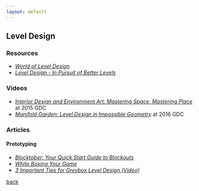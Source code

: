 ```yaml
---
layout: default
---
```


## Level Design

### Resources

* _[World of Level Design](https://www.worldofleveldesign.com/)_
* _[Level Design - In Pursuit of Better Levels](https://docs.google.com/document/d/1fAlf2MwEFTwePwzbP3try1H0aYa9kpVBHPBkyIq-caY/edit)_

### Videos

* _[Interior Design and Environment Art: Mastering Space, Mastering Place](https://www.youtube.com/watch?v=WWXsmnlmADc)_ at 2015 GDC
* _[Manifold Garden: Level Design in Impossible Geometry](https://www.youtube.com/watch?v=ed2zmmcEryw)_ at 2016 GDC

### Articles

#### Prototyping

* _[Blocktober: Your Quick Start Guide to Blockouts](https://www.worldofleveldesign.com/categories/level_design_tutorials/guide-to-blocktober.php)_
* _[White Boxing Your Game](https://www.gamasutra.com/blogs/SaraCasen/20160713/276970/White_Boxing_Your_Game.php)_
* _[3 Important Tips for Greybox Level Design (Video)](https://www.youtube.com/watch?v=4wziE0AYCoo)_

[back](../)